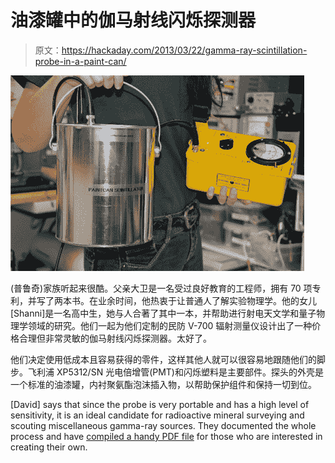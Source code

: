 # 油漆罐中的伽马射线闪烁探测器

> 原文：<https://hackaday.com/2013/03/22/gamma-ray-scintillation-probe-in-a-paint-can/>

![gamma.ray.scintillation.probe.in.paint.can](img/85cdd25ccc0a590764c6c122de92d73d.png)

(普鲁奇)家族听起来很酷。父亲大卫是一名受过良好教育的工程师，拥有 70 项专利，并写了两本书。在业余时间，他热衷于让普通人了解实验物理学。他的女儿[Shanni]是一名高中生，她与人合著了其中一本，并帮助进行射电天文学和量子物理学领域的研究。他们一起为他们定制的民防 V-700 辐射测量仪设计出了一种价格合理但非常灵敏的伽马射线闪烁探测器。太好了。

他们决定使用低成本且容易获得的零件，这样其他人就可以很容易地跟随他们的脚步。飞利浦 XP5312/SN 光电倍增管(PMT)和闪烁塑料是主要部件。探头的外壳是一个标准的油漆罐，内衬聚氨酯泡沫插入物，以帮助保护组件和保持一切到位。

[David] says that since the probe is very portable and has a high level of sensitivity, it is an ideal candidate for radioactive mineral surveying and scouting miscellaneous gamma-ray sources. They documented the whole process and have [compiled a handy PDF file](http://www.diyphysics.com/wp-content/uploads/2013/01/Prutchi-Paint-Can-Scintillator.pdf) for those who are interested in creating their own.